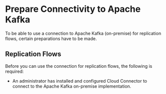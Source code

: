 <!-- loio1483cebf45a242aca94236240d94d2c7 -->

# Prepare Connectivity to Apache Kafka

To be able to use a connection to Apache Kafka \(on-premise\) for replication flows, certain preparations have to be made.



<a name="loio1483cebf45a242aca94236240d94d2c7__section_ixm_3zr_51c"/>

## Replication Flows

Before you can use the connection for replication flows, the following is required:

-   An administrator has installed and configured Cloud Connector to connect to the Apache Kafka on-premise implementation.

